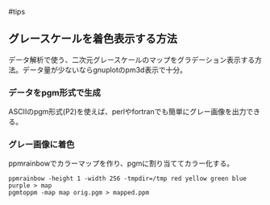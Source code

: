 #tips
## グレースケールを着色表示する方法
データ解析で使う、二次元グレースケールのマップをグラデーション表示する方法。データ量が少ないならgnuplotのpm3d表示で十分。
### データをpgm形式で生成
ASCIIのpgm形式(P2)を使えば、perlやfortranでも簡単にグレー画像を出力できる。
### グレー画像に着色
ppmrainbowでカラーマップを作り、pgmに割り当ててカラー化する。
```
ppmrainbow -height 1 -width 256 -tmpdir=/tmp red yellow green blue purple > map
pgmtoppm -map map orig.pgm > mapped.ppm
```


